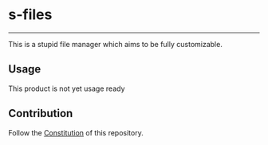 # s-files
---
This is a stupid file manager which aims to be fully customizable.

## Usage
This product is not yet usage ready

## Contribution
Follow the [Constitution](CONTRIBUTING.md) of this repository.